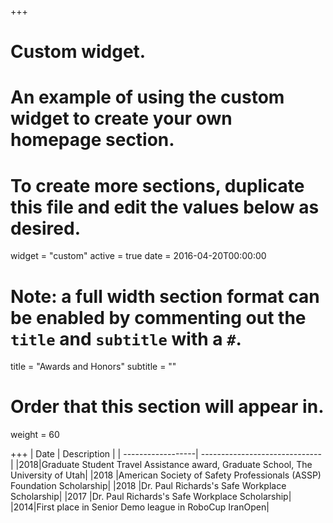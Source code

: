 +++
# Custom widget.
# An example of using the custom widget to create your own homepage section.
# To create more sections, duplicate this file and edit the values below as desired.
widget = "custom"
active = true
date = 2016-04-20T00:00:00

# Note: a full width section format can be enabled by commenting out the `title` and `subtitle` with a `#`.
title = "Awards and Honors"
subtitle = ""

# Order that this section will appear in.
weight = 60

+++
| Date           | Description                    |
| ------------------| ------------------------------ |
|2018|Graduate Student Travel Assistance award, Graduate School, The University of Utah|
|2018 |American Society of Safety Professionals (ASSP) Foundation Scholarship|
|2018 |Dr. Paul Richards's Safe Workplace Scholarship|
|2017 |Dr. Paul Richards's Safe Workplace Scholarship|
|2014|First place in Senior Demo league in RoboCup IranOpen|

